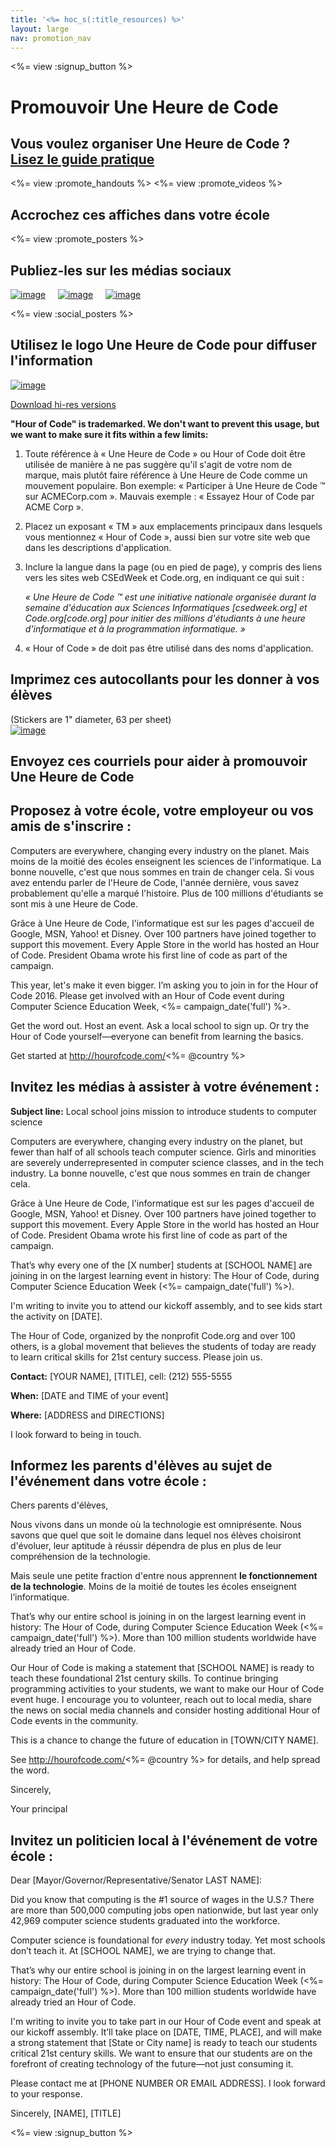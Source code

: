 ```yaml
---
title: '<%= hoc_s(:title_resources) %>'
layout: large
nav: promotion_nav
---
```

<%= view :signup_button %>

<link rel="stylesheet" type="text/css" href="/css/promote-page.css"></link>

# Promouvoir Une Heure de Code

## Vous voulez organiser Une Heure de Code ? [Lisez le guide pratique](<%= resolve_url('/how-to') %>)

<%= view :promote_handouts %> <%= view :promote_videos %>

<a id="posters"></a>

## Accrochez ces affiches dans votre école

<%= view :promote_posters %>

<a id="social"></a>

## Publiez-les sur les médias sociaux

[![image](/images/fit-250/social-1.jpg)](/images/social-1.jpg)&nbsp;&nbsp;&nbsp;&nbsp; [![image](/images/fit-250/social-2.jpg)](/images/social-2.jpg)&nbsp;&nbsp;&nbsp;&nbsp; [![image](/images/fit-250/social-3.jpg)](/images/social-3.jpg)&nbsp;&nbsp;&nbsp;&nbsp;

<%= view :social_posters %>

<a id="logo"></a>

## Utilisez le logo Une Heure de Code pour diffuser l'information

[![image](<%= localized_image('/images/fit-200/hour-of-code-logo.png') %>)](<%= localized_image('/images/hour-of-code-logo.png') %>)

[Download hi-res versions](http://images.code.org/share/hour-of-code-logo.zip)

**"Hour of Code" is trademarked. We don't want to prevent this usage, but we want to make sure it fits within a few limits:**

1. Toute référence à « Une Heure de Code » ou Hour of Code doit être utilisée de manière à ne pas suggère qu'il s'agit de votre nom de marque, mais plutôt faire référence à Une Heure de Code comme un mouvement populaire. Bon exemple: « Participer à Une Heure de Code ™ sur ACMECorp.com ». Mauvais exemple : « Essayez Hour of Code par ACME Corp ».
2. Placez un exposant « TM » aux emplacements principaux dans lesquels vous mentionnez « Hour of Code », aussi bien sur votre site web que dans les descriptions d'application.
3. Inclure la langue dans la page (ou en pied de page), y compris des liens vers les sites web CSEdWeek et Code.org, en indiquant ce qui suit :
    
    *« Une Heure de Code ™ est une initiative nationale organisée durant la semaine d'éducation aux Sciences Informatiques [csedweek.org] et Code.org[code.org] pour initier des millions d'étudiants à une heure d'informatique et à la programmation informatique. »*

4. « Hour of Code » de doit pas être utilisé dans des noms d'application.

<a id="stickers"></a>

## Imprimez ces autocollants pour les donner à vos élèves

(Stickers are 1" diameter, 63 per sheet)  
[![image](/images/fit-250/hour-of-code-stickers.png)](/images/hour-of-code-stickers.pdf)

<a id="sample-emails"></a>

## Envoyez ces courriels pour aider à promouvoir Une Heure de Code

<a id="email"></a>

## Proposez à votre école, votre employeur ou vos amis de s'inscrire :

Computers are everywhere, changing every industry on the planet. Mais moins de la moitié des écoles enseignent les sciences de l'informatique. La bonne nouvelle, c'est que nous sommes en train de changer cela. Si vous avez entendu parler de l'Heure de Code, l'année dernière, vous savez probablement qu'elle a marqué l'histoire. Plus de 100 millions d'étudiants se sont mis à une Heure de Code.

Grâce à Une Heure de Code, l'informatique est sur les pages d'accueil de Google, MSN, Yahoo! et Disney. Over 100 partners have joined together to support this movement. Every Apple Store in the world has hosted an Hour of Code. President Obama wrote his first line of code as part of the campaign.

This year, let's make it even bigger. I’m asking you to join in for the Hour of Code 2016. Please get involved with an Hour of Code event during Computer Science Education Week, <%= campaign_date('full') %>.

Get the word out. Host an event. Ask a local school to sign up. Or try the Hour of Code yourself—everyone can benefit from learning the basics.

Get started at http://hourofcode.com/<%= @country %>

<a id="media-pitch"></a>

## Invitez les médias à assister à votre événement :

**Subject line:** Local school joins mission to introduce students to computer science

Computers are everywhere, changing every industry on the planet, but fewer than half of all schools teach computer science. Girls and minorities are severely underrepresented in computer science classes, and in the tech industry. La bonne nouvelle, c'est que nous sommes en train de changer cela.

Grâce à Une Heure de Code, l'informatique est sur les pages d'accueil de Google, MSN, Yahoo! et Disney. Over 100 partners have joined together to support this movement. Every Apple Store in the world has hosted an Hour of Code. President Obama wrote his first line of code as part of the campaign.

That’s why every one of the [X number] students at [SCHOOL NAME] are joining in on the largest learning event in history: The Hour of Code, during Computer Science Education Week (<%= campaign_date('full') %>).

I'm writing to invite you to attend our kickoff assembly, and to see kids start the activity on [DATE].

The Hour of Code, organized by the nonprofit Code.org and over 100 others, is a global movement that believes the students of today are ready to learn critical skills for 21st century success. Please join us.

**Contact:** [YOUR NAME], [TITLE], cell: (212) 555-5555

**When:** [DATE and TIME of your event]

**Where:** [ADDRESS and DIRECTIONS]

I look forward to being in touch.

<a id="parents"></a>

## Informez les parents d'élèves au sujet de l'événement dans votre école :

Chers parents d'élèves,

Nous vivons dans un monde où la technologie est omniprésente. Nous savons que quel que soit le domaine dans lequel nos élèves choisiront d'évoluer, leur aptitude à réussir dépendra de plus en plus de leur compréhension de la technologie.

Mais seule une petite fraction d'entre nous apprennent **le fonctionnement de la technologie**. Moins de la moitié de toutes les écoles enseignent l’informatique.

That’s why our entire school is joining in on the largest learning event in history: The Hour of Code, during Computer Science Education Week (<%= campaign_date('full') %>). More than 100 million students worldwide have already tried an Hour of Code.

Our Hour of Code is making a statement that [SCHOOL NAME] is ready to teach these foundational 21st century skills. To continue bringing programming activities to your students, we want to make our Hour of Code event huge. I encourage you to volunteer, reach out to local media, share the news on social media channels and consider hosting additional Hour of Code events in the community.

This is a chance to change the future of education in [TOWN/CITY NAME].

See http://hourofcode.com/<%= @country %> for details, and help spread the word.

Sincerely,

Your principal

<a id="politicians"></a>

## Invitez un politicien local à l'événement de votre école :

Dear [Mayor/Governor/Representative/Senator LAST NAME]:

Did you know that computing is the #1 source of wages in the U.S.? There are more than 500,000 computing jobs open nationwide, but last year only 42,969 computer science students graduated into the workforce.

Computer science is foundational for *every* industry today. Yet most schools don’t teach it. At [SCHOOL NAME], we are trying to change that.

That’s why our entire school is joining in on the largest learning event in history: The Hour of Code, during Computer Science Education Week (<%= campaign_date('full') %>). More than 100 million students worldwide have already tried an Hour of Code.

I'm writing to invite you to take part in our Hour of Code event and speak at our kickoff assembly. It’ll take place on [DATE, TIME, PLACE], and will make a strong statement that [State or City name] is ready to teach our students critical 21st century skills. We want to ensure that our students are on the forefront of creating technology of the future—not just consuming it.

Please contact me at [PHONE NUMBER OR EMAIL ADDRESS]. I look forward to your response.

Sincerely, [NAME], [TITLE]

<%= view :signup_button %>